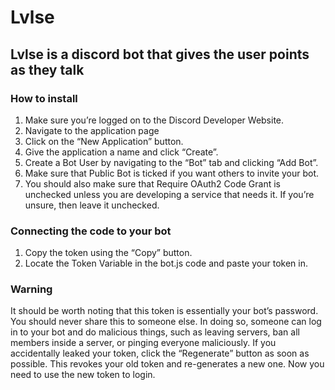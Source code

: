 # Lvlse
## Lvlse is a discord bot that gives the user points as they talk

### How to install
1. Make sure you’re logged on to the Discord Developer Website.
2. Navigate to the application page
3. Click on the “New Application” button.
4. Give the application a name and click “Create”.
5. Create a Bot User by navigating to the “Bot” tab and clicking “Add Bot”.
6. Make sure that Public Bot is ticked if you want others to invite your bot.
7. You should also make sure that Require OAuth2 Code Grant is unchecked unless you are developing a service that needs it. If you’re unsure, then leave it unchecked.

### Connecting the code to your bot

1. Copy the token using the “Copy” button.
2. Locate the Token Variable in the bot.js code and paste your token in.

### Warning 
It should be worth noting that this token is essentially your bot’s password. You should never share this to someone else. In doing so, someone can log in to your bot and do malicious things, such as leaving servers, ban all members inside a server, or pinging everyone maliciously.
If you accidentally leaked your token, click the “Regenerate” button as soon as possible. This revokes your old token and re-generates a new one. Now you need to use the new token to login.
